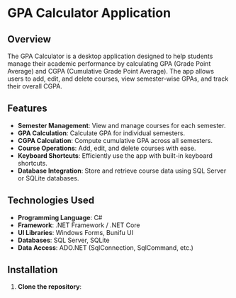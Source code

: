 # GPA Calculator Application

## Overview
The GPA Calculator is a desktop application designed to help students manage their academic performance by calculating GPA (Grade Point Average) and CGPA (Cumulative Grade Point Average). The app allows users to add, edit, and delete courses, view semester-wise GPAs, and track their overall CGPA.

## Features
- **Semester Management**: View and manage courses for each semester.
- **GPA Calculation**: Calculate GPA for individual semesters.
- **CGPA Calculation**: Compute cumulative GPA across all semesters.
- **Course Operations**: Add, edit, and delete courses with ease.
- **Keyboard Shortcuts**: Efficiently use the app with built-in keyboard shortcuts.
- **Database Integration**: Store and retrieve course data using SQL Server or SQLite databases.

## Technologies Used
- **Programming Language**: C#
- **Framework**: .NET Framework / .NET Core
- **UI Libraries**: Windows Forms, Bunifu UI
- **Databases**: SQL Server, SQLite
- **Data Access**: ADO.NET (SqlConnection, SqlCommand, etc.)

## Installation

1. **Clone the repository**:
